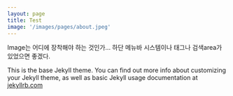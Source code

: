 ```yaml
---
layout: page
title: Test
image: '/images/pages/about.jpeg'
---
```


Image는 어디에 장착해야 하는 것인가...
하단 메뉴바 시스템이나 태그나 검색area가 있었으면 좋겠다.

This is the base Jekyll theme. You can find out more info about customizing your Jekyll theme, as well as basic Jekyll usage documentation at [jekyllrb.com](http://jekyllrb.com/)

